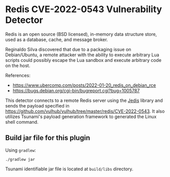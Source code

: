 # Redis CVE-2022-0543 Vulnerability Detector

Redis is an open source (BSD licensed), in-memory data structure store, used as
a database, cache, and message broker.

Reginaldo Silva discovered that due to a packaging issue on Debian/Ubuntu, a
remote attacker with the ability to execute arbitrary Lua scripts could possibly
escape the Lua sandbox and execute arbitrary code on the host.

References:

-   <https://www.ubercomp.com/posts/2022-01-20_redis_on_debian_rce>
-   <https://bugs.debian.org/cgi-bin/bugreport.cgi?bug=1005787>

This detector connects to a remote Redis server using the
[Jedis](https://github.com/redis/jedis) library and sends the payload specified
in https://github.com/vulhub/vulhub/tree/master/redis/CVE-2022-0543. It also
utilizes Tsunami's payload generation framework to generated the Linux shell
command.

## Build jar file for this plugin

Using `gradlew`:

```shell
./gradlew jar
```

Tsunami identifiable jar file is located at `build/libs` directory.
